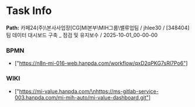 # Task Info

**Path:** 카페24(주)\본사사업장\[CG]MI본부\MIH그룹\밸류업팀 / jhlee30 / [348404] 팀 데이터 대시보드 구축 _ 점검 및 유지보수 / 2025-10-01_00-00-00

### BPMN
- ["https://n8n-mi-016-web.hanpda.com/workflow/qxD2qPKG7sRl7Po6"]

### WIKI
- ["https://mi-value.hanpda.com/\nhttps://ms-gitlab-service-003.hanpda.com/mi-mih-auto/mi-value-dashboard.git"]

